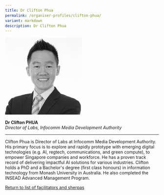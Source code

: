 ```yaml
---
title: Dr Clifton Phua
permalink: /organiser-profiles/clifton-phua/
variant: markdown
description: Dr Clifton Phua
---
```

<div style="width:50%"><img src="/images/People/clifton_phua.jpeg" alt="Dr Clifton Phua"></div>

**Dr Clifton PHUA**<br>*Director of Labs, Infocomm Media Development Authority*<br>

---

Clifton Phua is Director of Labs at Infocomm Media Development Authority. His primary focus is to explore and rapidly prototype with emerging digital technologies (e.g. AI, regtech, communications, and green compute), to empower Singapore companies and workforce. He has a proven track record of delivering impactful AI solutions for various industries. Clifton holds a PhD and a Bachelor's degree (first class honours) in information technology from Monash University in Australia. He also completed the INSEAD Advanced Management Program.


[Return to list of facilitators and sherpas](/facilitators-sherpas)